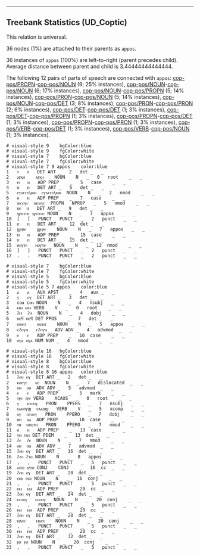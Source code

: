 

--------------------------------------------------------------------------------

## Treebank Statistics (UD_Coptic)

This relation is universal.

36 nodes (1%) are attached to their parents as `appos`.

36 instances of `appos` (100%) are left-to-right (parent precedes child).
Average distance between parent and child is 3.44444444444444.

The following 12 pairs of parts of speech are connected with `appos`: [cop-pos/PROPN]()-[cop-pos/NOUN]() (9; 25% instances), [cop-pos/NOUN]()-[cop-pos/NOUN]() (6; 17% instances), [cop-pos/NOUN]()-[cop-pos/PROPN]() (5; 14% instances), [cop-pos/PRON]()-[cop-pos/NOUN]() (5; 14% instances), [cop-pos/NOUN]()-[cop-pos/DET]() (3; 8% instances), [cop-pos/PRON]()-[cop-pos/PRON]() (2; 6% instances), [cop-pos/DET]()-[cop-pos/DET]() (1; 3% instances), [cop-pos/DET]()-[cop-pos/PROPN]() (1; 3% instances), [cop-pos/PROPN]()-[cop-pos/DET]() (1; 3% instances), [cop-pos/PROPN]()-[cop-pos/PRON]() (1; 3% instances), [cop-pos/VERB]()-[cop-pos/DET]() (1; 3% instances), [cop-pos/VERB]()-[cop-pos/NOUN]() (1; 3% instances).


~~~ conllu
# visual-style 9	bgColor:blue
# visual-style 9	fgColor:white
# visual-style 7	bgColor:blue
# visual-style 7	fgColor:white
# visual-style 7 9 appos	color:blue
1	ⲧ	ⲡ	DET	ART	_	2	det	_	_
2	ⲁⲣⲭⲏ	ⲁⲣⲭⲏ	NOUN	N	_	0	root	_	_
3	ⲙ	ⲛ	ADP	PREP	_	5	case	_	_
4	ⲡ	ⲡ	DET	ART	_	5	det	_	_
5	ⲉⲩⲁⲅⲅⲉⲗⲓⲟⲛ	ⲉⲩⲁⲅⲅⲉⲗⲓⲟⲛ	NOUN	N	_	2	nmod	_	_
6	ⲛ	ⲛ	ADP	PREP	_	7	case	_	_
7	ⲓⲏⲥⲟⲩⲥ	ⲓⲏⲥⲟⲩⲥ	PROPN	NPROP	_	5	nmod	_	_
8	ⲡⲉ	ⲡ	DET	ART	_	9	det	_	_
9	ⲭⲣⲓⲥⲧⲟⲥ	ⲭⲣⲓⲥⲧⲟⲥ	NOUN	N	_	7	appos	_	_
10	[	[	PUNCT	PUNCT	_	2	punct	_	_
11	ⲡ	ⲡ	DET	ART	_	12	det	_	_
12	ϣⲏⲣⲉ	ϣⲏⲣⲉ	NOUN	N	_	7	appos	_	_
13	ⲙ	ⲛ	ADP	PREP	_	15	case	_	_
14	ⲡ	ⲡ	DET	ART	_	15	det	_	_
15	ⲛⲟⲩⲧⲉ	ⲛⲟⲩⲧⲉ	NOUN	N	_	12	nmod	_	_
16	]	]	PUNCT	PUNCT	_	2	punct	_	_
17	.	.	PUNCT	PUNCT	_	2	punct	_	_

~~~


~~~ conllu
# visual-style 7	bgColor:blue
# visual-style 7	fgColor:white
# visual-style 5	bgColor:blue
# visual-style 5	fgColor:white
# visual-style 5 7 appos	color:blue
1	ⲁ	ⲁ	AUX	APST	_	4	aux	_	_
2	ⲩ	ⲟⲩ	DET	ART	_	3	det	_	_
3	cⲟⲛ	cⲟⲛ	NOUN	N	_	4	nsubj	_	_
4	ⲕⲓⲙ	ⲕⲓⲙ	VERB	V	_	0	root	_	_
5	ϩⲙ	ϩⲙ	NOUN	N	_	4	dobj	_	_
6	ⲡⲉϥ	ⲡⲉϥ	DET	PPOS	_	7	det	_	_
7	ϭⲱⲛⲧ	ϭⲱⲛⲧ	NOUN	N	_	5	appos	_	_
8	ⲉϩⲟⲩⲛ	ⲉϩⲟⲩⲛ	ADV	ADV	_	4	advmod	_	_
9	ⲉ	ⲉ	ADP	PREP	_	10	case	_	_
10	ⲟⲩⲁ	ⲟⲩⲁ	NUM	NUM	_	4	nmod	_	_

~~~


~~~ conllu
# visual-style 16	bgColor:blue
# visual-style 16	fgColor:white
# visual-style 8	bgColor:blue
# visual-style 8	fgColor:white
# visual-style 8 16 appos	color:blue
1	ϩⲉⲛ	ⲟⲩ	DET	ART	_	2	det	_	_
2	ⲕⲟⲟⲩⲉ	ⲕⲉ	NOUN	N	_	7	dislocated	_	_
3	ⲟⲛ	ⲟⲛ	ADV	ADV	_	5	advmod	_	_
4	ⲉ	ⲉ	ADP	PREP	_	5	mark	_	_
5	ⲧⲣⲉ	ⲧⲣⲉ	VERB	ACAUS	_	0	root	_	_
6	ⲩ	ⲛⲧⲟⲟⲩ	PRON	PPERS	_	7	nsubj	_	_
7	ⲥⲁⲛⲟⲩϣ	ⲥⲁⲁⲛϣ	VERB	V	_	5	xcomp	_	_
8	ⲟⲩ	ⲛⲧⲟⲟⲩ	PRON	PPERO	_	7	dobj	_	_
9	ⲛⲏ	ⲛⲁ	ADP	PREP	_	10	case	_	_
10	ⲧⲛ	ⲛⲧⲱⲧⲛ	PRON	PPERO	_	7	nmod	_	_
11	ⲛ	ⲛ	ADP	PREP	_	13	case	_	_
12	ⲧⲉⲓ	ⲡⲉⲓ	DET	PDEM	_	13	det	_	_
13	ϩⲉ	ϩⲉ	NOUN	N	_	7	nmod	_	_
14	ⲟⲛ	ⲟⲛ	ADV	ADV	_	7	advmod	_	_
15	ϩⲉⲛ	ⲟⲩ	DET	ART	_	16	det	_	_
16	ϩⲧⲟ	ϩⲧⲟ	NOUN	N	_	8	appos	_	_
17	,	,	PUNCT	PUNCT	_	5	punct	_	_
18	ⲁⲩⲱ	ⲁⲩⲱ	CONJ	CONJ	_	16	cc	_	_
19	ϩⲉⲛ	ⲟⲩ	DET	ART	_	20	det	_	_
20	ⲉⲓⲱ	ⲉⲓⲱ	NOUN	N	_	16	conj	_	_
21	,	,	PUNCT	PUNCT	_	5	punct	_	_
22	ⲙⲛ	ⲙⲛ	ADP	PREP	_	20	cc	_	_
23	ϩⲉⲛ	ⲟⲩ	DET	ART	_	24	det	_	_
24	ⲉⲥⲟⲟⲩ	ⲉⲥⲟⲟⲩ	NOUN	N	_	20	conj	_	_
25	,	,	PUNCT	PUNCT	_	5	punct	_	_
26	ⲙⲛ	ⲙⲛ	ADP	PREP	_	20	cc	_	_
27	ϩⲉⲛ	ⲟⲩ	DET	ART	_	28	det	_	_
28	ⲙⲁⲥⲉ	ⲙⲁⲥⲉ	NOUN	N	_	20	conj	_	_
29	,	,	PUNCT	PUNCT	_	5	punct	_	_
30	ⲙⲛ	ⲙⲛ	ADP	PREP	_	20	cc	_	_
31	ϩⲉⲛ	ⲟⲩ	DET	ART	_	32	det	_	_
32	ⲣⲓⲣ	ⲣⲓⲣ	NOUN	N	_	20	conj	_	_
33	,	,	PUNCT	PUNCT	_	5	punct	_	_

~~~


